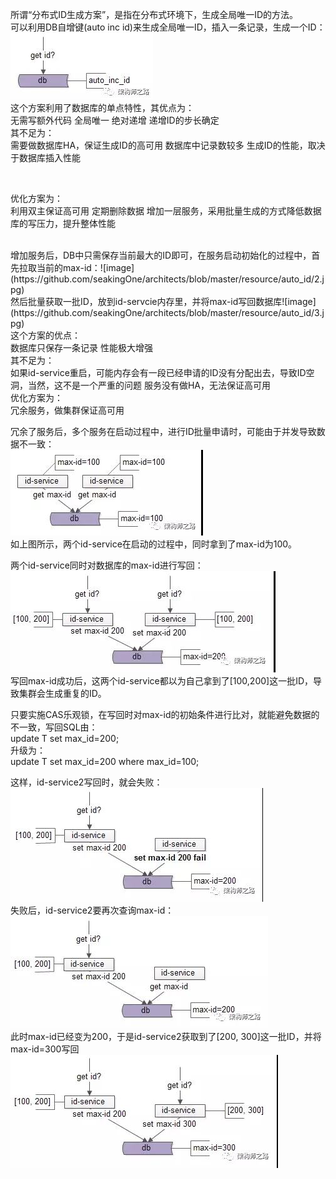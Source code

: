 所谓“分布式ID生成方案”，是指在分布式环境下，生成全局唯一ID的方法。
<br/>
可以利用DB自增键(auto inc id)来生成全局唯一ID，插入一条记录，生成一个ID：<br/>
![image](https://github.com/seakingOne/architects/blob/master/resource/auto_id/1.jpg)
<br/>
这个方案利用了数据库的单点特性，其优点为：<br/>
	无需写额外代码
	全局唯一
	绝对递增
	递增ID的步长确定
<br/>
其不足为：<br/>
	需要做数据库HA，保证生成ID的高可用
	数据库中记录数较多
	生成ID的性能，取决于数据库插入性能

<br/>

优化方案为：<br/>
	利用双主保证高可用
	定期删除数据
	增加一层服务，采用批量生成的方式降低数据库的写压力，提升整体性能

<br/>
增加服务后，DB中只需保存当前最大的ID即可，在服务启动初始化的过程中，首先拉取当前的max-id：![image](https://github.com/seakingOne/architects/blob/master/resource/auto_id/2.jpg)
<br/>
然后批量获取一批ID，放到id-servcie内存里，并将max-id写回数据库![image](https://github.com/seakingOne/architects/blob/master/resource/auto_id/3.jpg)
<br/>
这个方案的优点：<br/>
数据库只保存一条记录
性能极大增强
<br/>
其不足为：<br/>
如果id-service重启，可能内存会有一段已经申请的ID没有分配出去，导致ID空洞，当然，这不是一个严重的问题
服务没有做HA，无法保证高可用
<br/>
优化方案为：<br/>
冗余服务，做集群保证高可用
<br/>

冗余了服务后，多个服务在启动过程中，进行ID批量申请时，可能由于并发导致数据不一致：<br/>
![image](https://github.com/seakingOne/architects/blob/master/resource/auto_id/4.jpg)
<br/>
如上图所示，两个id-service在启动的过程中，同时拿到了max-id为100。<br/>

两个id-service同时对数据库的max-id进行写回：<br/>
![image](https://github.com/seakingOne/architects/blob/master/resource/auto_id/5.jpg)<br/>
写回max-id成功后，这两个id-service都以为自己拿到了[100,200]这一批ID，导致集群会生成重复的ID。<br/>

只要实施CAS乐观锁，在写回时对max-id的初始条件进行比对，就能避免数据的不一致，写回SQL由：<br/>
update T set max_id=200;<br/>
升级为：<br/>
update T set max_id=200 where max_id=100;<br/>

这样，id-service2写回时，就会失败：<br/>
![image](https://github.com/seakingOne/architects/blob/master/resource/auto_id/6.jpg)<br/>
失败后，id-service2要再次查询max-id：<br/>
![image](https://github.com/seakingOne/architects/blob/master/resource/auto_id/7.jpg)<br/>
此时max-id已经变为200，于是id-service2获取到了[200, 300]这一批ID，并将max-id=300写回<br/>
![image](https://github.com/seakingOne/architects/blob/master/resource/auto_id/8.jpg)<br/>


